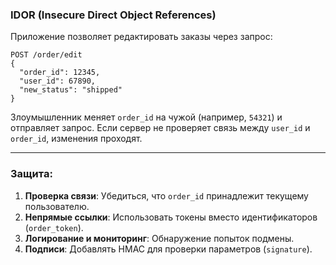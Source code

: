 ### **IDOR (Insecure Direct Object References)**

Приложение позволяет редактировать заказы через запрос:

```http
POST /order/edit
{
  "order_id": 12345,
  "user_id": 67890,
  "new_status": "shipped"
}
```

Злоумышленник меняет `order_id` на чужой (например, `54321`) и отправляет запрос. Если сервер не проверяет связь между `user_id` и `order_id`, изменения проходят.

---

### Защита:

1. **Проверка связи**: Убедиться, что `order_id` принадлежит текущему пользователю.
2. **Непрямые ссылки**: Использовать токены вместо идентификаторов (`order_token`).
3. **Логирование и мониторинг**: Обнаружение попыток подмены.
4. **Подписи**: Добавлять HMAC для проверки параметров (`signature`).